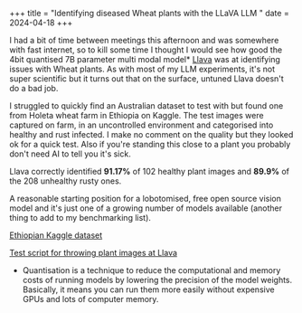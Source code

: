 +++
title = "Identifying diseased Wheat plants with the LLaVA LLM "
date = 2024-04-18
+++

I had a bit of time between meetings this afternoon and was somewhere with fast internet, so to kill some time I thought I would see how good the 4bit quantised 7B parameter multi modal model* [Llava](https://llava-vl.github.io/blog/2024-01-30-llava-next/) was at identifying issues with Wheat plants. As with most of my LLM experiments, it's not super scientific but it turns out that on the surface, untuned Llava doesn't do a bad job.

I struggled to quickly find an Australian dataset to test with but found one from Holeta wheat farm in Ethiopia on Kaggle. The test images were captured on farm, in an uncontrolled environment and categorised into healthy and rust infected. I make no comment on the quality but they looked ok for a quick test. Also if you're standing this close to a plant you probably don't need AI to tell you it's sick.

Llava correctly identified **91.17%** of 102 healthy plant images and **89.9%** of the 208 unhealthy rusty ones.

A reasonable starting position for a lobotomised, free open source vision model and it's just one of a growing number of models available (another thing to add to my benchmarking list).

[Ethiopian Kaggle dataset](https://www.kaggle.com/datasets/olyadgetch/wheat-leaf-dataset?resource=download)

[Test script for throwing plant images at Llava](https://gist.github.com/andrewdotcom/8397a7517224e622db68036dc42f22c7)

* Quantisation is a technique to reduce the computational and memory costs of running models by lowering the precision of the model weights. Basically, it means you can run them more easily without expensive GPUs and lots of computer memory.
